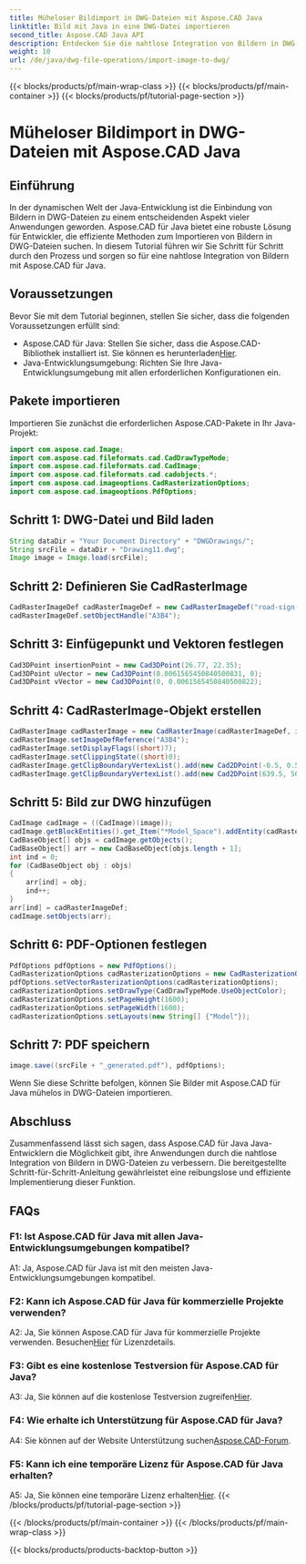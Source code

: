 ```yaml
---
title: Müheloser Bildimport in DWG-Dateien mit Aspose.CAD Java
linktitle: Bild mit Java in eine DWG-Datei importieren
second_title: Aspose.CAD Java API
description: Entdecken Sie die nahtlose Integration von Bildern in DWG-Dateien mit Aspose.CAD für Java. Befolgen Sie unsere Schritt-für-Schritt-Anleitung für eine effiziente Entwicklung.
weight: 10
url: /de/java/dwg-file-operations/import-image-to-dwg/
---
```


{{< blocks/products/pf/main-wrap-class >}}
{{< blocks/products/pf/main-container >}}
{{< blocks/products/pf/tutorial-page-section >}}

# Müheloser Bildimport in DWG-Dateien mit Aspose.CAD Java

## Einführung

In der dynamischen Welt der Java-Entwicklung ist die Einbindung von Bildern in DWG-Dateien zu einem entscheidenden Aspekt vieler Anwendungen geworden. Aspose.CAD für Java bietet eine robuste Lösung für Entwickler, die effiziente Methoden zum Importieren von Bildern in DWG-Dateien suchen. In diesem Tutorial führen wir Sie Schritt für Schritt durch den Prozess und sorgen so für eine nahtlose Integration von Bildern mit Aspose.CAD für Java.

## Voraussetzungen

Bevor Sie mit dem Tutorial beginnen, stellen Sie sicher, dass die folgenden Voraussetzungen erfüllt sind:
- Aspose.CAD für Java: Stellen Sie sicher, dass die Aspose.CAD-Bibliothek installiert ist. Sie können es herunterladen[Hier](https://releases.aspose.com/cad/java/).
- Java-Entwicklungsumgebung: Richten Sie Ihre Java-Entwicklungsumgebung mit allen erforderlichen Konfigurationen ein.

## Pakete importieren

Importieren Sie zunächst die erforderlichen Aspose.CAD-Pakete in Ihr Java-Projekt:

```java
import com.aspose.cad.Image;
import com.aspose.cad.fileformats.cad.CadDrawTypeMode;
import com.aspose.cad.fileformats.cad.CadImage;
import com.aspose.cad.fileformats.cad.cadobjects.*;
import com.aspose.cad.imageoptions.CadRasterizationOptions;
import com.aspose.cad.imageoptions.PdfOptions;
```

## Schritt 1: DWG-Datei und Bild laden

```java
String dataDir = "Your Document Directory" + "DWGDrawings/";
String srcFile = dataDir + "Drawing11.dwg";
Image image = Image.load(srcFile);
```

## Schritt 2: Definieren Sie CadRasterImage

```java
CadRasterImageDef cadRasterImageDef = new CadRasterImageDef("road-sign-custom.png", 640, 562);
cadRasterImageDef.setObjectHandle("A3B4");
```

## Schritt 3: Einfügepunkt und Vektoren festlegen

```java
Cad3DPoint insertionPoint = new Cad3DPoint(26.77, 22.35);
Cad3DPoint uVector = new Cad3DPoint(0.0061565450840500831, 0);
Cad3DPoint vVector = new Cad3DPoint(0, 0.0061565450840500822);
```

## Schritt 4: CadRasterImage-Objekt erstellen

```java
CadRasterImage cadRasterImage = new CadRasterImage(cadRasterImageDef, insertionPoint, uVector, vVector);
cadRasterImage.setImageDefReference("A3B4");
cadRasterImage.setDisplayFlags((short)7);
cadRasterImage.setClippingState((short)0);
cadRasterImage.getClipBoundaryVertexList().add(new Cad2DPoint(-0.5, 0.5));
cadRasterImage.getClipBoundaryVertexList().add(new Cad2DPoint(639.5, 561.5));
```

## Schritt 5: Bild zur DWG hinzufügen

```java
CadImage cadImage = ((CadImage)(image));
cadImage.getBlockEntities().get_Item("*Model_Space").addEntity(cadRasterImage);
CadBaseObject[] objs = cadImage.getObjects();
CadBaseObject[] arr = new CadBaseObject[objs.length + 1];
int ind = 0;
for (CadBaseObject obj : objs)
{
    arr[ind] = obj;
    ind++;
}
arr[ind] = cadRasterImageDef;
cadImage.setObjects(arr);
```

## Schritt 6: PDF-Optionen festlegen

```java
PdfOptions pdfOptions = new PdfOptions();
CadRasterizationOptions cadRasterizationOptions = new CadRasterizationOptions();
pdfOptions.setVectorRasterizationOptions(cadRasterizationOptions);
cadRasterizationOptions.setDrawType(CadDrawTypeMode.UseObjectColor);
cadRasterizationOptions.setPageHeight(1600);
cadRasterizationOptions.setPageWidth(1600);
cadRasterizationOptions.setLayouts(new String[] {"Model"});
```

## Schritt 7: PDF speichern

```java
image.save((srcFile + "_generated.pdf"), pdfOptions);
```

Wenn Sie diese Schritte befolgen, können Sie Bilder mit Aspose.CAD für Java mühelos in DWG-Dateien importieren.

## Abschluss

Zusammenfassend lässt sich sagen, dass Aspose.CAD für Java Java-Entwicklern die Möglichkeit gibt, ihre Anwendungen durch die nahtlose Integration von Bildern in DWG-Dateien zu verbessern. Die bereitgestellte Schritt-für-Schritt-Anleitung gewährleistet eine reibungslose und effiziente Implementierung dieser Funktion.

## FAQs

### F1: Ist Aspose.CAD für Java mit allen Java-Entwicklungsumgebungen kompatibel?

A1: Ja, Aspose.CAD für Java ist mit den meisten Java-Entwicklungsumgebungen kompatibel.

### F2: Kann ich Aspose.CAD für Java für kommerzielle Projekte verwenden?

 A2: Ja, Sie können Aspose.CAD für Java für kommerzielle Projekte verwenden. Besuchen[Hier](https://purchase.aspose.com/buy) für Lizenzdetails.

### F3: Gibt es eine kostenlose Testversion für Aspose.CAD für Java?

 A3: Ja, Sie können auf die kostenlose Testversion zugreifen[Hier](https://releases.aspose.com/).

### F4: Wie erhalte ich Unterstützung für Aspose.CAD für Java?

 A4: Sie können auf der Website Unterstützung suchen[Aspose.CAD-Forum](https://forum.aspose.com/c/cad/19).

### F5: Kann ich eine temporäre Lizenz für Aspose.CAD für Java erhalten?

 A5: Ja, Sie können eine temporäre Lizenz erhalten[Hier](https://purchase.aspose.com/temporary-license/).
{{< /blocks/products/pf/tutorial-page-section >}}

{{< /blocks/products/pf/main-container >}}
{{< /blocks/products/pf/main-wrap-class >}}

{{< blocks/products/products-backtop-button >}}
